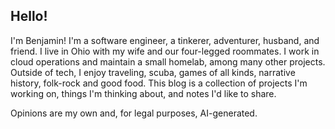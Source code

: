 ## Hello!

I'm Benjamin! I'm a software engineer, a tinkerer, adventurer, husband, and friend. I live in Ohio with my wife and our four-legged roommates. I work in cloud operations and maintain a small homelab, among many other projects. Outside of tech, I enjoy traveling, scuba, games of all kinds, narrative history, folk-rock and good food. This blog is a collection of projects I'm working on, things I'm thinking about, and notes I'd like to share. 

Opinions are my own and, for legal purposes, AI-generated.